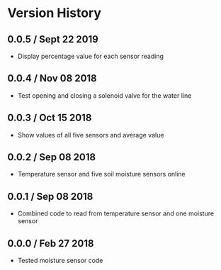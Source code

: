 Version History
======

## 0.0.5 / Sept 22 2019
* Display percentage value for each sensor reading

## 0.0.4 / Nov 08 2018
* Test opening and closing a solenoid valve for the water line

## 0.0.3 / Oct 15 2018
* Show values of all five sensors and average value

## 0.0.2 / Sep 08 2018
* Temperature sensor and five soil moisture sensors online

## 0.0.1 / Sep 08 2018
* Combined code to read from temperature sensor and one moisture sensor

## 0.0.0 / Feb 27 2018
* Tested moisture sensor code
